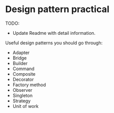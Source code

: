 # Design pattern practical
TODO:
- Update Readme with detail information.

Useful design patterns you should go through:
- Adapter
- Bridge
- Builder
- Command
- Composite
- Decorator
- Factory method
- Observer
- Singleton
- Strategy
- Unit of work

